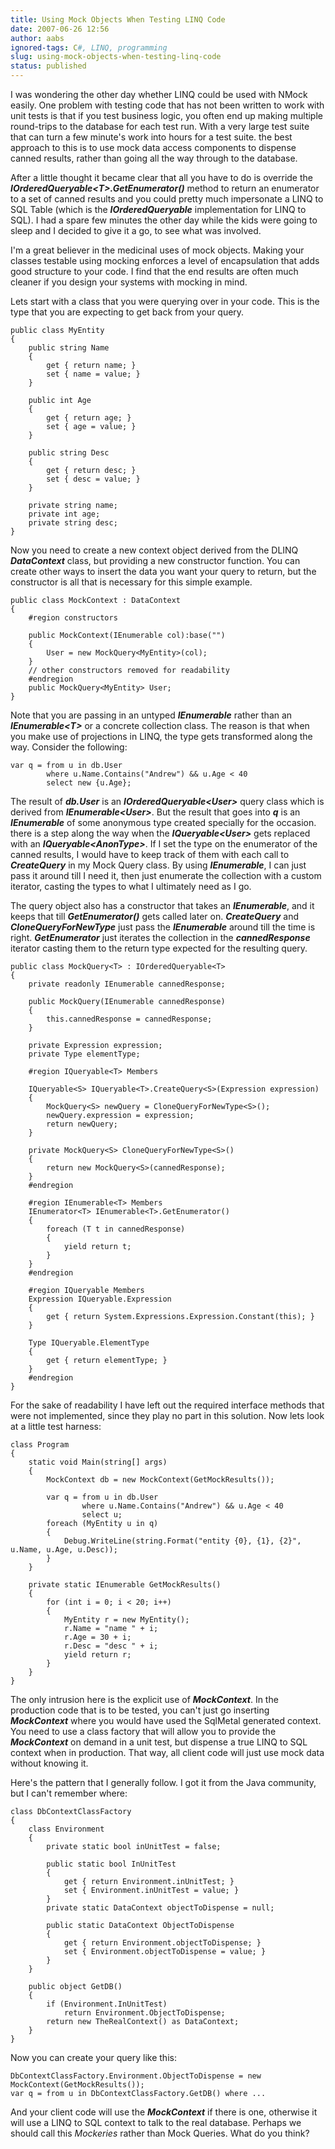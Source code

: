 ```yaml
---
title: Using Mock Objects When Testing LINQ Code
date: 2007-06-26 12:56
author: aabs
ignored-tags: C#, LINQ, programming
slug: using-mock-objects-when-testing-linq-code
status: published
---
```


I was wondering the other day whether LINQ could be used with NMock easily. One problem with testing code that has not been written to work with unit tests is that if you test business logic, you often end up making multiple round-trips to the database for each test run. With a very large test suite that can turn a few minute's work into hours for a test suite. the best approach to this is to use mock data access components to dispense canned results, rather than going all the way through to the database.

After a little thought it became clear that all you have to do is override the ***IOrderedQueryable\<T\>.GetEnumerator()*** method to return an enumerator to a set of canned results and you could pretty much impersonate a LINQ to SQL Table (which is the ***IOrderedQueryable*** implementation for LINQ to SQL). I had a spare few minutes the other day while the kids were going to sleep and I decided to give it a go, to see what was involved.

I'm a great believer in the medicinal uses of mock objects. Making your classes testable using mocking enforces a level of encapsulation that adds good structure to your code. I find that the end results are often much cleaner if you design your systems with mocking in mind.

Lets start with a class that you were querying over in your code. This is the type that you are expecting to get back from your query.

    public class MyEntity
    {
        public string Name
        {
            get { return name; }
            set { name = value; }
        }

        public int Age
        {
            get { return age; }
            set { age = value; }
        }

        public string Desc
        {
            get { return desc; }
            set { desc = value; }
        }

        private string name;
        private int age;
        private string desc;
    }

[](http://11011.net/software/vspaste)

Now you need to create a new context object derived from the DLINQ ***DataContext*** class, but providing a new constructor function. You can create other ways to insert the data you want your query to return, but the constructor is all that is necessary for this simple example.

    public class MockContext : DataContext
    {
        #region constructors

        public MockContext(IEnumerable col):base("")
        {
            User = new MockQuery<MyEntity>(col);
        }
        // other constructors removed for readability
        #endregion
        public MockQuery<MyEntity> User;
    }

[](http://11011.net/software/vspaste)

Note that you are passing in an untyped ***IEnumerable*** rather than an ***IEnumerable\<T\>*** or a concrete collection class. The reason is that when you make use of projections in LINQ, the type gets transformed along the way. Consider the following:

    var q = from u in db.User
            where u.Name.Contains("Andrew") && u.Age < 40
            select new {u.Age};

[](http://11011.net/software/vspaste)

The result of ***db.User*** is an ***IOrderedQueryable\<User\>*** query class which is derived from ***IEnumerable\<User\>***. But the result that goes into ***q*** is an ***IEnumerable*** of some anonymous type created specially for the occasion. there is a step along the way when the ***IQueryable\<User\>*** gets replaced with an ***IQueryable\<AnonType\>***. If I set the type on the enumerator of the canned results, I would have to keep track of them with each call to ***CreateQuery*** in my Mock Query class. By using ***IEnumerable***, I can just pass it around till I need it, then just enumerate the collection with a custom iterator, casting the types to what I ultimately need as I go.

The query object also has a constructor that takes an ***IEnumerable***, and it keeps that till ***GetEnumerator()*** gets called later on. ***CreateQuery*** and ***CloneQueryForNewType*** just pass the ***IEnumerable*** around till the time is right. ***GetEnumerator*** just iterates the collection in the ***cannedResponse*** iterator casting them to the return type expected for the resulting query.

    public class MockQuery<T> : IOrderedQueryable<T>
    {
        private readonly IEnumerable cannedResponse;

        public MockQuery(IEnumerable cannedResponse)
        {
            this.cannedResponse = cannedResponse;
        }

        private Expression expression;
        private Type elementType;

        #region IQueryable<T> Members

        IQueryable<S> IQueryable<T>.CreateQuery<S>(Expression expression)
        {
            MockQuery<S> newQuery = CloneQueryForNewType<S>();
            newQuery.expression = expression;
            return newQuery;
        }

        private MockQuery<S> CloneQueryForNewType<S>()
        {
            return new MockQuery<S>(cannedResponse);
        }
        #endregion

        #region IEnumerable<T> Members
        IEnumerator<T> IEnumerable<T>.GetEnumerator()
        {
            foreach (T t in cannedResponse)
            {
                yield return t;
            }
        }
        #endregion

        #region IQueryable Members
        Expression IQueryable.Expression
        {
            get { return System.Expressions.Expression.Constant(this); }
        }

        Type IQueryable.ElementType
        {
            get { return elementType; }
        }
        #endregion
    }

[](http://11011.net/software/vspaste)

For the sake of readability I have left out the required interface methods that were not implemented, since they play no part in this solution. Now lets look at a little test harness:

    class Program
    {
        static void Main(string[] args)
        {
            MockContext db = new MockContext(GetMockResults());

            var q = from u in db.User
                    where u.Name.Contains("Andrew") && u.Age < 40
                    select u;
            foreach (MyEntity u in q)
            {
                Debug.WriteLine(string.Format("entity {0}, {1}, {2}", u.Name, u.Age, u.Desc));
            }
        }

        private static IEnumerable GetMockResults()
        {
            for (int i = 0; i < 20; i++)
            {
                MyEntity r = new MyEntity();
                r.Name = "name " + i;
                r.Age = 30 + i;
                r.Desc = "desc " + i;
                yield return r;
            }
        }
    }

[](http://11011.net/software/vspaste)

The only intrusion here is the explicit use of ***MockContext***. In the production code that is to be tested, you can't just go inserting ***MockContext*** where you would have used the SqlMetal generated context. You need to use a class factory that will allow you to provide the ***MockContext*** on demand in a unit test, but dispense a true LINQ to SQL context when in production. That way, all client code will just use mock data without knowing it.

Here's the pattern that I generally follow. I got it from the Java community, but I can't remember where:

    class DbContextClassFactory
    {
        class Environment
        {
            private static bool inUnitTest = false;

            public static bool InUnitTest
            {
                get { return Environment.inUnitTest; }
                set { Environment.inUnitTest = value; }
            }
            private static DataContext objectToDispense = null;

            public static DataContext ObjectToDispense
            {
                get { return Environment.objectToDispense; }
                set { Environment.objectToDispense = value; }
            }
        }

        public object GetDB()
        {
            if (Environment.InUnitTest)
                return Environment.ObjectToDispense;
            return new TheRealContext() as DataContext;
        }
    }

[](http://11011.net/software/vspaste)

Now you can create your query like this:

    DbContextClassFactory.Environment.ObjectToDispense = new MockContext(GetMockResults());
    var q = from u in DbContextClassFactory.GetDB() where ...

[](http://11011.net/software/vspaste)

And your client code will use the ***MockContext*** if there is one, otherwise it will use a LINQ to SQL context to talk to the real database. Perhaps we should call this *Mockeries* rather than Mock Queries. What do you think?
